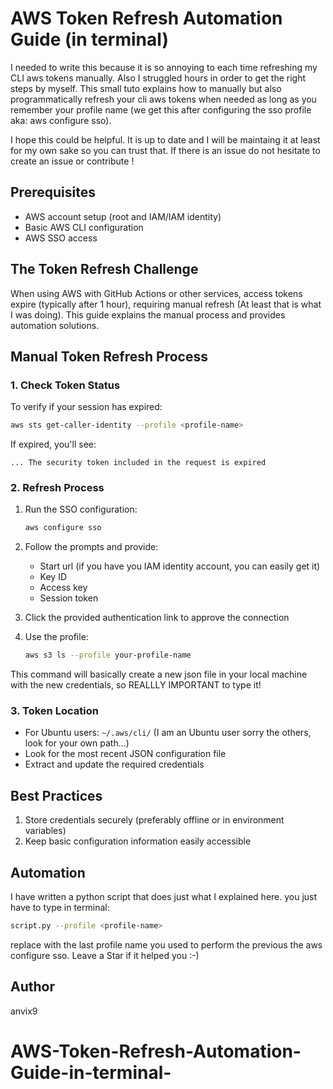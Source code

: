 # AWS Token Refresh Automation Guide (in terminal) 

I needed to write this because it is so annoying to each time refreshing my CLI aws tokens manually. Also I struggled hours in order to get the right steps by myself.
This small tuto explains how to manually but also programmatically refresh your cli aws tokens when needed as long as you remember your profile name (we get this after configuring the sso profile aka: aws configure sso).

I hope this could be helpful. It is up to date and I will be maintaing it at least for my own sake so you can trust that. If there is an issue do not hesitate to create an issue or contribute !


## Prerequisites
- AWS account setup (root and IAM/IAM identity)
- Basic AWS CLI configuration
- AWS SSO access

## The Token Refresh Challenge

When using AWS with GitHub Actions or other services, access tokens expire (typically after 1 hour), requiring manual refresh (At least that is what 
I was doing). This guide explains the manual process and provides automation solutions.

## Manual Token Refresh Process

### 1. Check Token Status
To verify if your session has expired:
```bash
aws sts get-caller-identity --profile <profile-name>
```

If expired, you'll see:
```
... The security token included in the request is expired
```

### 2. Refresh Process
1. Run the SSO configuration:
   ```bash
   aws configure sso
   ```
2. Follow the prompts and provide:
   - Start url (if you have you IAM identity account, you can easily get it)
   - Key ID
   - Access key
   - Session token

3. Click the provided authentication link to approve the connection

4. Use the profile:
   ```bash
   aws s3 ls --profile your-profile-name
   ```
This command will basically create a new json file in your local machine with the new credentials, so REALLLY IMPORTANT to type it!

### 3. Token Location
- For Ubuntu users: `~/.aws/cli/` (I am an Ubuntu user sorry the others, look for your own path...)
- Look for the most recent JSON configuration file
- Extract and update the required credentials

## Best Practices

1. Store credentials securely (preferably offline or in environment variables)
2. Keep basic configuration information easily accessible

## Automation

I have written a python script that does just what I explained here. you just have to type in terminal:

```bash
script.py --profile <profile-name>
```
replace <profile-name> with the last profile name you used to perform the previous the aws configure sso. Leave a Star if it helped you :-) 

## Author

anvix9 

# AWS-Token-Refresh-Automation-Guide-in-terminal-
